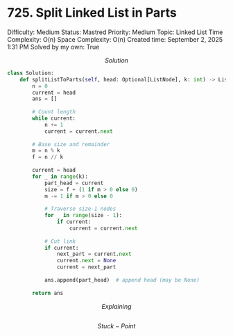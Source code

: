 # 725. Split Linked List in Parts

Difficulty: Medium
Status: Mastred
Priority: Medium
Topic: Linked List
Time Complexity: O(n)
Space Complexity: O(n)
Created time: September 2, 2025 1:31 PM
Solved by my own: True

$$
Solution
$$

```python
class Solution:
    def splitListToParts(self, head: Optional[ListNode], k: int) -> List[Optional[ListNode]]:
        n = 0
        current = head
        ans = []
        
        # Count length
        while current:
            n += 1
            current = current.next
        
        # Base size and remainder
        m = n % k
        f = n // k
        
        current = head
        for _ in range(k):
            part_head = current
            size = f + (1 if m > 0 else 0)
            m -= 1 if m > 0 else 0
            
            # Traverse size-1 nodes
            for _ in range(size - 1):
                if current:
                    current = current.next
            
            # Cut link
            if current:
                next_part = current.next
                current.next = None
                current = next_part
            
            ans.append(part_head)  # append head (may be None)
        
        return ans

```

$$
Explaining
$$

```

```

$$
Stuck-Point
$$

```

```